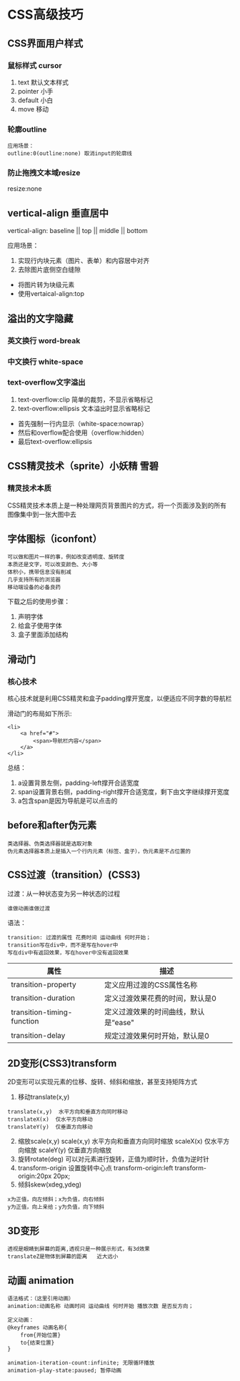 # CSS高级技巧

## CSS界面用户样式
### 鼠标样式 cursor
1. text 默认文本样式
2. pointer 小手
3. default 小白
4. move 移动
### 轮廓outline
```
应用场景：
outline:0(outline:none) 取消input的轮廓线
```
### 防止拖拽文本域resize
resize:none
## vertical-align 垂直居中

vertical-align: baseline || top || middle || bottom

应用场景：
1. 实现行内块元素（图片、表单）和内容居中对齐
2. 去除图片底侧空白缝隙
* 将图片转为块级元素
* 使用vertaical-align:top
## 溢出的文字隐藏
### 英文换行 word-break
### 中文换行 white-space
### text-overflow文字溢出
1. text-overflow:clip 简单的裁剪，不显示省略标记
2. text-overflow:ellipsis 文本溢出时显示省略标记
* 首先强制一行内显示（white-space:nowrap）
* 然后和overflow配合使用（overflow:hidden）
* 最后text-overflow:ellipsis

## CSS精灵技术（sprite）小妖精 雪碧
### 精灵技术本质
CSS精灵技术本质上是一种处理网页背景图片的方式，将一个页面涉及到的所有图像集中到一张大图中去
## 字体图标（iconfont）
```
可以做和图片一样的事，例如改变透明度、旋转度
本质还是文字，可以改变颜色、大小等
体积小，携带信息没有削减
几乎支持所有的浏览器
移动端设备的必备良药
```
下载之后的使用步骤：

1. 声明字体
2. 给盒子使用字体
3. 盒子里面添加结构
## 滑动门
### 核心技术
核心技术就是利用CSS精灵和盒子padding撑开宽度，以便适应不同字数的导航栏

滑动门的布局如下所示:
```
<li>
    <a href="#">
        <span>导航栏内容</span>
    </a>
</li>
```
总结：
1. a设置背景左侧，padding-left撑开合适宽度
2. span设置背景右侧，padding-right撑开合适宽度，剩下由文字继续撑开宽度
3. a包含span是因为导航是可以点击的

## before和after伪元素
```
类选择器、伪类选择器就是选取对象
伪元素选择器本质上是插入一个行内元素（标签、盒子），伪元素是不占位置的
```
## CSS过渡（transition）(CSS3)
过渡：从一种状态变为另一种状态的过程
```
谁做动画谁做过渡
```
语法：
```
transition: 过渡的属性 花费时间 运动曲线 何时开始；
transition写在div中，而不是写在hover中
写在div中有返回效果，写在hover中没有返回效果
```

| 属性 | 描述 |
| ---- | ---- |
| transition-property   | 定义应用过渡的CSS属性名称 |
| transition-duration  | 定义过渡效果花费的时间，默认是0 |
| transition-timing-function  | 定义过渡效果的时间曲线，默认是“ease" |
| transition-delay | 规定过渡效果何时开始，默认是0 |
## 2D变形(CSS3)transform
2D变形可以实现元素的位移、旋转、倾斜和缩放，甚至支持矩阵方式
1. 移动translate(x,y)
```
translate(x,y)  水平方向和垂直方向同时移动
translateX(x)  仅水平方向移动
translateY(y)  仅垂直方向移动
```
2. 缩放scale(x,y)
scale(x,y)  水平方向和垂直方向同时缩放
scaleX(x)  仅水平方向缩放
scaleY(y)  仅垂直方向缩放
3. 旋转rotate(deg)
可以对元素进行旋转，正值为顺时针，负值为逆时针
4. transform-origin 设置旋转中心点
transform-origin:left
transform-origin:20px 20px;
5. 倾斜skew(xdeg,ydeg)
```
x为正值，向左倾斜；x为负值，向右倾斜
y为正值，向上亲给；y为负值，向下倾斜
```
## 3D变形
```
透视是眼睛到屏幕的距离,透视只是一种展示形式，有3d效果
translateZ是物体到屏幕的距离   近大远小
```
## 动画 animation
```
语法格式：（这里引用动画）
animation:动画名称 动画时间 运动曲线 何时开始 播放次数 是否反方向；
```
```
定义动画：
@keyframes 动画名称{
    from{开始位置}
    to{结束位置}
}
```
```
animation-iteration-count:infinite; 无限循环播放
animation-play-state:paused; 暂停动画
```